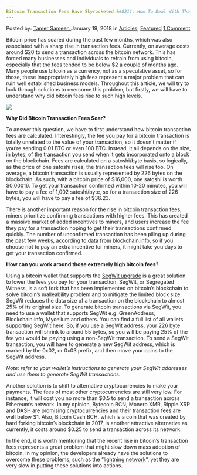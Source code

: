 ```yaml
---
Bitcoin Transaction Fees Have Skyrocketed &#8211; How To Deal With That?
---
```

<article class="post-listing post-24483 post type-post status-publish format-standard has-post-thumbnail hentry category-articles category-deepdot-news tag-bitcoin tag-deal tag-fees tag-skyrocketed tag-transaction">
<div class="post-inner">
<p class="post-meta">
<span>Posted by: <a href="https://www.deepdotweb.com/author/tamersameeh/" title="">Tamer Sameeh </a></span>
<span>January 19, 2018</span>
<span>in <a href="https://www.deepdotweb.com/category/articles/" rel="category tag">Articles</a>, <a href="https://www.deepdotweb.com/category/deepdot-news/" rel="category tag">Featured</a></span>
<span><a href="https://www.deepdotweb.com/2018/01/19/bitcoin-transaction-fees-skyrocketed-deal/#comments">1 Comment</a></span>
</p>
<div class="clear"></div>
<div class="entry">
<p>Bitcoin price has soared during the past few months, which was also associated with a sharp rise in transaction fees. Currently, on average costs around $20 to send a transaction across the bitcoin network. This has forced many businesses and individuals to refrain from using bitcoin, especially that the fees tended to be below $2 a couple of months ago. Many people use bitcoin as a currency, not as a speculative asset, so for those, these inappropriately high fees represent a major problem that can ruin well established business models. Throughout this article, we will try to look through solutions to overcome this problem, but firstly, we will have to understand why did bitcoin fees rise to such high levels.</p>
<p><img class="wp-image-24486 aligncenter" src="https://www.deepdotweb.com/wp-content/uploads/2018/01/word-image-43.png" srcset="https://www.deepdotweb.com/wp-content/uploads/2018/01/word-image-43.png 550w, https://www.deepdotweb.com/wp-content/uploads/2018/01/word-image-43-300x161.png 300w" sizes="(max-width: 550px) 100vw, 550px" /></p>
<p><strong>Why Did Bitcoin Transaction Fees Soar?</strong></p>
<p>To answer this question, we have to first understand how bitcoin transaction fees are calculated. Interestingly, the fee you pay for a bitcoin transaction is totally unrelated to the value of your transaction, so it doesn&#8217;t matter if you&#8217;re sending 0.01 BTC or even 100 BTC. Instead, it all depends on the size, in bytes, of the transaction you send when it gets incorporated onto a block on the blockchain. Fees are calculated on a satoshi/byte basis, so logically, as the price of one satoshi rises, the transaction fees will rise too. On average, a bitcoin transaction is usually represented by 226 bytes on the blockchain. As such, with a bitcoin price of $16,000, one satoshi is worth $0.00016. To get your transaction confirmed within 10-20 minutes, you will have to pay a fee of 1,002 satoshi/byte, so for a transaction size of 226 bytes, you will have to pay a fee of $36.23.</p>
<p>There is another important reason for the rise in bitcoin transaction fees; miners prioritize confirming transactions with higher fees. This has created a massive market of added incentives to miners, and users increase the fee they pay for a transaction hoping to get their transactions confirmed quickly. The number of unconfirmed transaction has been piling up during the past few weeks, <a href="https://blockchain.info/unconfirmed-transactions">according to data from blockchain.info</a>, so if you choose not to pay an extra incentive for miners, it might take you days to get your transaction confirmed.</p>
<p><strong>How can you work around those extremely high bitcoin fees?</strong></p>
<p>Using a bitcoin wallet that supports the <a href="https://www.deepdotweb.com/2017/01/29/a-brief-introduction-to-segwit/">SegWit upgrade</a> is a great solution to lower the fees you pay for your transaction. SegWit, or Segregated Witness, is a soft fork that has been implemented on bitcoin&#8217;s blockchain to solve bitcoin&#8217;s malleability problem and to mitigate the limited block size. SegWit reduces the data size of a transaction on the blockchain to almost 25% of its original size. To generate bitcoin transactions via SegWit, you need to use a wallet that supports SegWit e.g. GreenAddress, Blockchain.info, Mycelium and others. You can find a full list of all wallets supporting SegWit <a href="https://bitcoincore.org/en/segwit_adoption/">here</a>. So, if you use a SegWit address, your 226 byte transaction will shrink to around 55 bytes, so you will be paying 25% of the fee you would be paying using a non-SegWit transaction. To send a SegWit transaction, you will have to generate a new SegWit address, which is marked by the 0x02, or 0x03 prefix, and then move your coins to the SegWit address.</p>
<p><em>Note: refer to your wallet&#8217;s instructions to generate your SegWit addresses and use them to generate SegWit transactions. </em></p>
<p>Another solution is to shift to alternative cryptocurrencies to make your payments. The fees of most other cryptocurrencies are still very low. For instance, it will cost you no more than $0.5 to send a transaction across Ethereum&#8217;s network. In my opinion, Bytecoin BCN, Monero XMR, Ripple XRP and DASH are promising cryptocurrencies and their transaction fees are well below $1. Also, Bitcoin Cash BCH, which is a coin that was created by hard forking bitcoin&#8217;s blockchain in 2017, is another attractive alternative as currently, it costs around $0.25 to send a transaction across its network.</p>
<p>In the end, it is worth mentioning that the recent rise in bitcoin&#8217;s transaction fees represents a great problem that might slow down mass adoption of bitcoin. In my opinion, the developers already have the solutions to overcome these problems, such as the &#8220;<a href="https://www.deepdotweb.com/2017/06/16/bitcoin-imminent-fork-aftermaths/">lightning network</a>&#8220;, yet they are very slow in putting these solutions into actions.</p>
</div>
<span style="display:none"><a href="https://www.deepdotweb.com/tag/bitcoin/" rel="tag">bitcoin</a> <a href="https://www.deepdotweb.com/tag/deal/" rel="tag">deal</a> <a href="https://www.deepdotweb.com/tag/fees/" rel="tag">fees</a> <a href="https://www.deepdotweb.com/tag/skyrocketed/" rel="tag">skyrocketed</a> <a href="https://www.deepdotweb.com/tag/transaction/" rel="tag">transaction</a></span> <span style="display:none" class="updated">2018-01-19</span>
<div style="display:none" class="vcard author" itemprop="author" itemscope itemtype="http://schema.org/Person"><strong class="fn" itemprop="name"><a href="https://www.deepdotweb.com/author/tamersameeh/" title="Posts by Tamer Sameeh" rel="author">Tamer Sameeh</a></strong></div>
</div>
</article>

